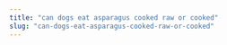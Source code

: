 ```yaml
---
title: "can dogs eat asparagus cooked raw or cooked"
slug: "can-dogs-eat-asparagus-cooked-raw-or-cooked"
---
```


